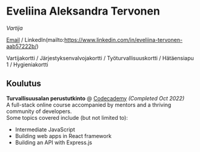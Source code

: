 # Eveliina Aleksandra Tervonen

_Vartija_<br>

[Email](mailto:eveliinatervonen@gmail.com) / LinkedIn(mailto:https://www.linkedin.com/in/eveliina-tervonen-aab57222b/)

Vartijakortti / Järjestyksenvalvojakortti / Työturvallisuuskortti / Hätäensiapu 1 / Hygieniakortti

## Koulutus

**Turvallisuusalan perustutkinto** @ [Codecademy](https://www.codecademy.com/) _(Completed Oct 2022)_ <br>
A full-stack online course accompanied by mentors and a thriving community of developers.<br>
Some topics covered include (but not limited to):
  - Intermediate JavaScript
  - Building web apps in React framework
  - Building an API with Express.js
<br><br>